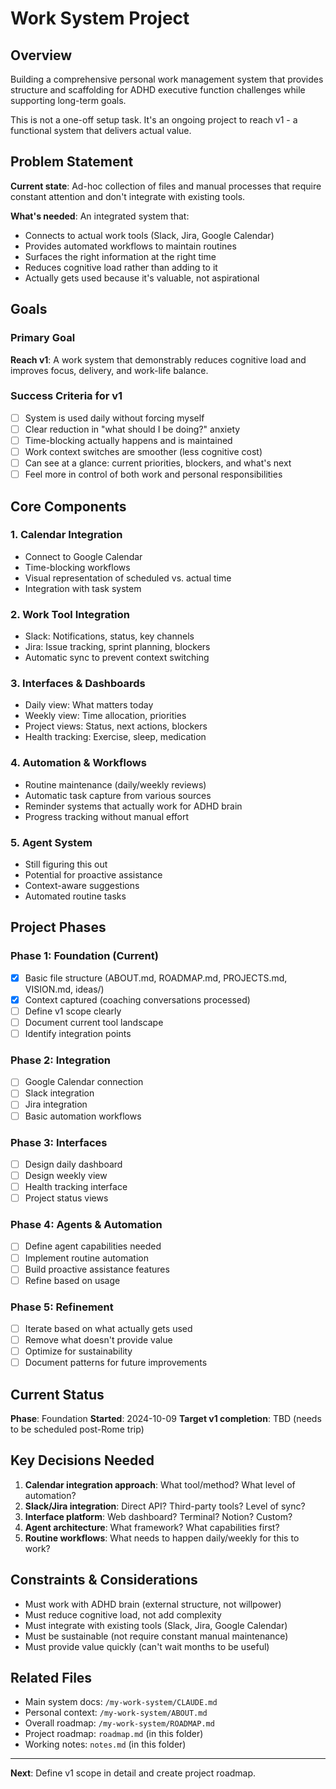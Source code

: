 # Work System Project

## Overview

Building a comprehensive personal work management system that provides structure and scaffolding for ADHD executive function challenges while supporting long-term goals.

This is not a one-off setup task. It's an ongoing project to reach v1 - a functional system that delivers actual value.

## Problem Statement

**Current state**: Ad-hoc collection of files and manual processes that require constant attention and don't integrate with existing tools.

**What's needed**: An integrated system that:
- Connects to actual work tools (Slack, Jira, Google Calendar)
- Provides automated workflows to maintain routines
- Surfaces the right information at the right time
- Reduces cognitive load rather than adding to it
- Actually gets used because it's valuable, not aspirational

## Goals

### Primary Goal
**Reach v1**: A work system that demonstrably reduces cognitive load and improves focus, delivery, and work-life balance.

### Success Criteria for v1
- [ ] System is used daily without forcing myself
- [ ] Clear reduction in "what should I be doing?" anxiety
- [ ] Time-blocking actually happens and is maintained
- [ ] Work context switches are smoother (less cognitive cost)
- [ ] Can see at a glance: current priorities, blockers, and what's next
- [ ] Feel more in control of both work and personal responsibilities

## Core Components

### 1. Calendar Integration
- Connect to Google Calendar
- Time-blocking workflows
- Visual representation of scheduled vs. actual time
- Integration with task system

### 2. Work Tool Integration
- Slack: Notifications, status, key channels
- Jira: Issue tracking, sprint planning, blockers
- Automatic sync to prevent context switching

### 3. Interfaces & Dashboards
- Daily view: What matters today
- Weekly view: Time allocation, priorities
- Project views: Status, next actions, blockers
- Health tracking: Exercise, sleep, medication

### 4. Automation & Workflows
- Routine maintenance (daily/weekly reviews)
- Automatic task capture from various sources
- Reminder systems that actually work for ADHD brain
- Progress tracking without manual effort

### 5. Agent System
- Still figuring this out
- Potential for proactive assistance
- Context-aware suggestions
- Automated routine tasks

## Project Phases

### Phase 1: Foundation (Current)
- [x] Basic file structure (ABOUT.md, ROADMAP.md, PROJECTS.md, VISION.md, ideas/)
- [x] Context captured (coaching conversations processed)
- [ ] Define v1 scope clearly
- [ ] Document current tool landscape
- [ ] Identify integration points

### Phase 2: Integration
- [ ] Google Calendar connection
- [ ] Slack integration
- [ ] Jira integration
- [ ] Basic automation workflows

### Phase 3: Interfaces
- [ ] Design daily dashboard
- [ ] Design weekly view
- [ ] Health tracking interface
- [ ] Project status views

### Phase 4: Agents & Automation
- [ ] Define agent capabilities needed
- [ ] Implement routine automation
- [ ] Build proactive assistance features
- [ ] Refine based on usage

### Phase 5: Refinement
- [ ] Iterate based on what actually gets used
- [ ] Remove what doesn't provide value
- [ ] Optimize for sustainability
- [ ] Document patterns for future improvements

## Current Status

**Phase**: Foundation
**Started**: 2024-10-09
**Target v1 completion**: TBD (needs to be scheduled post-Rome trip)

## Key Decisions Needed

1. **Calendar integration approach**: What tool/method? What level of automation?
2. **Slack/Jira integration**: Direct API? Third-party tools? Level of sync?
3. **Interface platform**: Web dashboard? Terminal? Notion? Custom?
4. **Agent architecture**: What framework? What capabilities first?
5. **Routine workflows**: What needs to happen daily/weekly for this to work?

## Constraints & Considerations

- Must work with ADHD brain (external structure, not willpower)
- Must reduce cognitive load, not add complexity
- Must integrate with existing tools (Slack, Jira, Google Calendar)
- Must be sustainable (not require constant manual maintenance)
- Must provide value quickly (can't wait months to be useful)

## Related Files

- Main system docs: `/my-work-system/CLAUDE.md`
- Personal context: `/my-work-system/ABOUT.md`
- Overall roadmap: `/my-work-system/ROADMAP.md`
- Project roadmap: `roadmap.md` (in this folder)
- Working notes: `notes.md` (in this folder)

---

**Next**: Define v1 scope in detail and create project roadmap.
